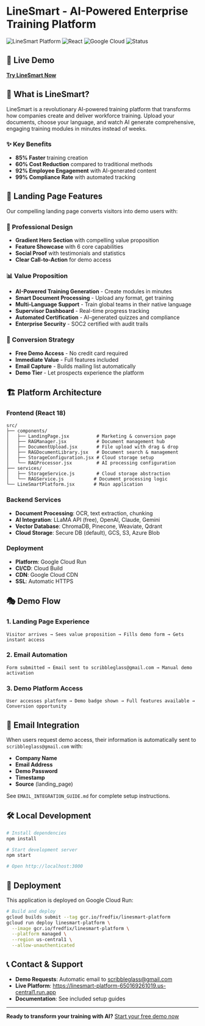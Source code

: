 # LineSmart - AI-Powered Enterprise Training Platform

![LineSmart Platform](https://img.shields.io/badge/LineSmart-AI%20Training%20Platform-blue)
![React](https://img.shields.io/badge/React-18.x-blue)
![Google Cloud](https://img.shields.io/badge/Google%20Cloud-Run-orange)
![Status](https://img.shields.io/badge/Status-Live%20Demo-green)

## 🚀 Live Demo
**[Try LineSmart Now](https://linesmart-platform-650169261019.us-central1.run.app)**

## 🎯 What is LineSmart?

LineSmart is a revolutionary AI-powered training platform that transforms how companies create and deliver workforce training. Upload your documents, choose your language, and watch AI generate comprehensive, engaging training modules in minutes instead of weeks.

### ✨ Key Benefits
- **85% Faster** training creation
- **60% Cost Reduction** compared to traditional methods
- **92% Employee Engagement** with AI-generated content
- **99% Compliance Rate** with automated tracking

## 🎪 Landing Page Features

Our compelling landing page converts visitors into demo users with:

### 🎨 Professional Design
- **Gradient Hero Section** with compelling value proposition
- **Feature Showcase** with 6 core capabilities
- **Social Proof** with testimonials and statistics
- **Clear Call-to-Action** for demo access

### 📊 Value Proposition
- **AI-Powered Training Generation** - Create modules in minutes
- **Smart Document Processing** - Upload any format, get training
- **Multi-Language Support** - Train global teams in their native language
- **Supervisor Dashboard** - Real-time progress tracking
- **Automated Certification** - AI-generated quizzes and compliance
- **Enterprise Security** - SOC2 certified with audit trails

### 🎯 Conversion Strategy
- **Free Demo Access** - No credit card required
- **Immediate Value** - Full features included
- **Email Capture** - Builds mailing list automatically
- **Demo Tier** - Let prospects experience the platform

## 🏗 Platform Architecture

### Frontend (React 18)
```
src/
├── components/
│   ├── LandingPage.jsx          # Marketing & conversion page
│   ├── RAGManager.jsx           # Document management hub
│   ├── DocumentUpload.jsx       # File upload with drag & drop
│   ├── RAGDocumentLibrary.jsx   # Document search & management
│   ├── StorageConfiguration.jsx # Cloud storage setup
│   └── RAGProcessor.jsx         # AI processing configuration
├── services/
│   ├── StorageService.js        # Cloud storage abstraction
│   └── RAGService.js           # Document processing logic
└── LineSmartPlatform.jsx       # Main application
```

### Backend Services
- **Document Processing**: OCR, text extraction, chunking
- **AI Integration**: LLaMA API (free), OpenAI, Claude, Gemini
- **Vector Database**: ChromaDB, Pinecone, Weaviate, Qdrant
- **Cloud Storage**: Secure DB (default), GCS, S3, Azure Blob

### Deployment
- **Platform**: Google Cloud Run
- **CI/CD**: Cloud Build
- **CDN**: Google Cloud CDN
- **SSL**: Automatic HTTPS

## 🎭 Demo Flow

### 1. Landing Page Experience
```
Visitor arrives → Sees value proposition → Fills demo form → Gets instant access
```

### 2. Email Automation
```
Form submitted → Email sent to scribbleglass@gmail.com → Manual demo activation
```

### 3. Demo Platform Access
```
User accesses platform → Demo badge shown → Full features available → Conversion opportunity
```

## 📧 Email Integration

When users request demo access, their information is automatically sent to `scribbleglass@gmail.com` with:

- **Company Name**
- **Email Address** 
- **Demo Password**
- **Timestamp**
- **Source** (landing_page)

See `EMAIL_INTEGRATION_GUIDE.md` for complete setup instructions.

## 🛠 Local Development

```bash
# Install dependencies
npm install

# Start development server
npm start

# Open http://localhost:3000
```

## 🚀 Deployment

This application is deployed on Google Cloud Run:

```bash
# Build and deploy
gcloud builds submit --tag gcr.io/fredfix/linesmart-platform
gcloud run deploy linesmart-platform \
  --image gcr.io/fredfix/linesmart-platform \
  --platform managed \
  --region us-central1 \
  --allow-unauthenticated
```

## 📞 Contact & Support

- **Demo Requests**: Automatic email to scribbleglass@gmail.com
- **Live Platform**: https://linesmart-platform-650169261019.us-central1.run.app
- **Documentation**: See included setup guides

---

**Ready to transform your training with AI?** [Start your free demo now](https://linesmart-platform-650169261019.us-central1.run.app)
